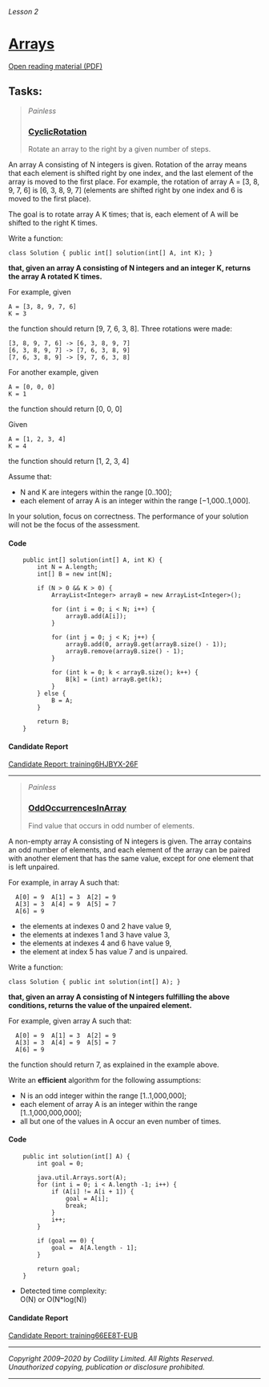 _Lesson 2_
# [Arrays](https://app.codility.com/programmers/lessons/2-arrays/)

[Open reading material (PDF)](https://codility.com/media/train/0-Arrays.pdf)

## Tasks:
> _Painless_  
> ### [CyclicRotation](https://app.codility.com/programmers/lessons/2-arrays/cyclic_rotation/)
> Rotate an array to the right by a given number of steps.

An array A consisting of N integers is given. Rotation of the array means that each element is shifted right by one index, and the last element of the array is moved to the first place. For example, the rotation of array A = [3, 8, 9, 7, 6] is [6, 3, 8, 9, 7] (elements are shifted right by one index and 6 is moved to the first place).

The goal is to rotate array A K times; that is, each element of A will be shifted to the right K times.

Write a function:

`class Solution { public int[] solution(int[] A, int K); }`

**that, given an array A consisting of N integers and an integer K, returns the array A rotated K times.**

For example, given

    A = [3, 8, 9, 7, 6]
    K = 3
the function should return [9, 7, 6, 3, 8]. Three rotations were made:

    [3, 8, 9, 7, 6] -> [6, 3, 8, 9, 7]
    [6, 3, 8, 9, 7] -> [7, 6, 3, 8, 9]
    [7, 6, 3, 8, 9] -> [9, 7, 6, 3, 8]
For another example, given

    A = [0, 0, 0]
    K = 1
the function should return [0, 0, 0]

Given

    A = [1, 2, 3, 4]
    K = 4
the function should return [1, 2, 3, 4]

Assume that:

* N and K are integers within the range [0..100];
* each element of array A is an integer within the range [−1,000..1,000].

In your solution, focus on correctness. The performance of your solution will not be the focus of the assessment.

#### Code
```
    public int[] solution(int[] A, int K) {
        int N = A.length;
        int[] B = new int[N];

        if (N > 0 && K > 0) {
            ArrayList<Integer> arrayB = new ArrayList<Integer>();

            for (int i = 0; i < N; i++) {
                arrayB.add(A[i]);
            }

            for (int j = 0; j < K; j++) {
                arrayB.add(0, arrayB.get(arrayB.size() - 1));
                arrayB.remove(arrayB.size() - 1);
            }

            for (int k = 0; k < arrayB.size(); k++) {
                B[k] = (int) arrayB.get(k);
            }
        } else {
            B = A;
        }

        return B;
    }
```
#### Candidate Report
[Candidate Report: training6HJBYX-26F](https://app.codility.com/demo/results/training6HJBYX-26F/)
***

> _Painless_
> ### [OddOccurrencesInArray](https://app.codility.com/programmers/lessons/2-arrays/odd_occurrences_in_array/)
> Find value that occurs in odd number of elements.

A non-empty array A consisting of N integers is given. The array contains an odd number of elements, and each element of the array can be paired with another element that has the same value, except for one element that is left unpaired.

For example, in array A such that:

```
  A[0] = 9  A[1] = 3  A[2] = 9
  A[3] = 3  A[4] = 9  A[5] = 7
  A[6] = 9
```
* the elements at indexes 0 and 2 have value 9,
* the elements at indexes 1 and 3 have value 3,
* the elements at indexes 4 and 6 have value 9,
* the element at index 5 has value 7 and is unpaired.

Write a function:

`class Solution { public int solution(int[] A); }`

**that, given an array A consisting of N integers fulfilling the above conditions, returns the value of the unpaired element.**

For example, given array A such that:

```
  A[0] = 9  A[1] = 3  A[2] = 9
  A[3] = 3  A[4] = 9  A[5] = 7
  A[6] = 9
```

the function should return 7, as explained in the example above.

Write an **efficient** algorithm for the following assumptions:

* N is an odd integer within the range [1..1,000,000];
* each element of array A is an integer within the range [1..1,000,000,000];
* all but one of the values in A occur an even number of times.

#### Code
```
    public int solution(int[] A) {
        int goal = 0;

        java.util.Arrays.sort(A);
        for (int i = 0; i < A.length -1; i++) {
            if (A[i] != A[i + 1]) {
                goal = A[i];
                break;
            }
            i++;
        }

        if (goal == 0) {
            goal =  A[A.length - 1];
        }

        return goal;
    }
```

* Detected time complexity:  
O(N) or O(N*log(N))  

#### Candidate Report
[Candidate Report: training66EE8T-EUB](https://app.codility.com/demo/results/training66EE8T-EUB/)
***

_Copyright 2009–2020 by Codility Limited. All Rights Reserved. Unauthorized copying, publication or disclosure prohibited._
***
